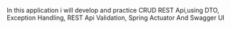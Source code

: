 In this application i will develop and practice CRUD REST Api,using DTO, Exception Handling, REST Api Validation, Spring Actuator And Swagger UI
